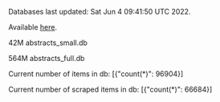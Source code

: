 Databases last updated: Sat Jun  4 09:41:50 UTC 2022. 

Available [here](https://github.com/cbeauhilton/ash-db/releases).


42M	abstracts_small.db

564M	abstracts_full.db

Current number of items in db:
[{"count(*)": 96904}]

Current number of scraped items in db:
[{"count(*)": 66684}]
